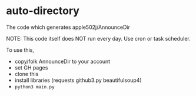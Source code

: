 # auto-directory
The code which generates apple502j/AnnounceDir

NOTE: This code itself does NOT run every day. Use cron or task scheduler.

To use this,
* copy/folk AnnounceDir to your account
* set GH pages
* clone this
* install libraries (requests github3.py beautifulsoup4)
* `python3 main.py`
